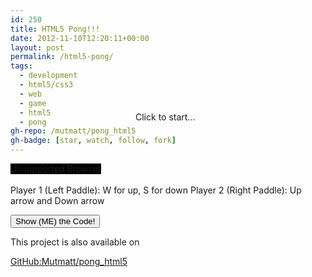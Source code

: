 ```yaml
---
id: 250
title: HTML5 Pong!!!
date: 2012-11-10T12:20:11+00:00
layout: post
permalink: /html5-pong/
tags:
  - development
  - html5/css3
  - web
  - game
  - html5
  - pong
gh-repo: /mutmatt/pong_html5
gh-badge: [star, watch, follow, fork]
---
```


<script src="//cdn.rawgit.com/Mutmatt/Pew-Pew/deprecated/js/jquery.min.js"></script>
<script src="//cdn.rawgit.com/Mutmatt/pong_html5/master/pong.js"></script>

<div id="wrapper0">
  <canvas id="pong" width="505" height="225" style="background: black;" tabindex='2'>Unsupported Browser</canvas> 
  
  <div id="clickMe1" class="out" style="position: relative; top: -100px; left: 200px;">
    <div>
      Click to start...
    </div>
  </div>
</div> Player 1 (Left Paddle): W for up, S for down Player 2 (Right Paddle): Up arrow and Down arrow 

<p class="code">
  <input id="showMe0" type="submit" value="Show (ME) the Code!" />
</p>

<div id="accordion0">
</div> This project is also available on 

<a href="https://github.com/Mutmatt/pong_html5" rel="external" title="Pong HTML5">GitHub:Mutmatt/pong_html5</a>